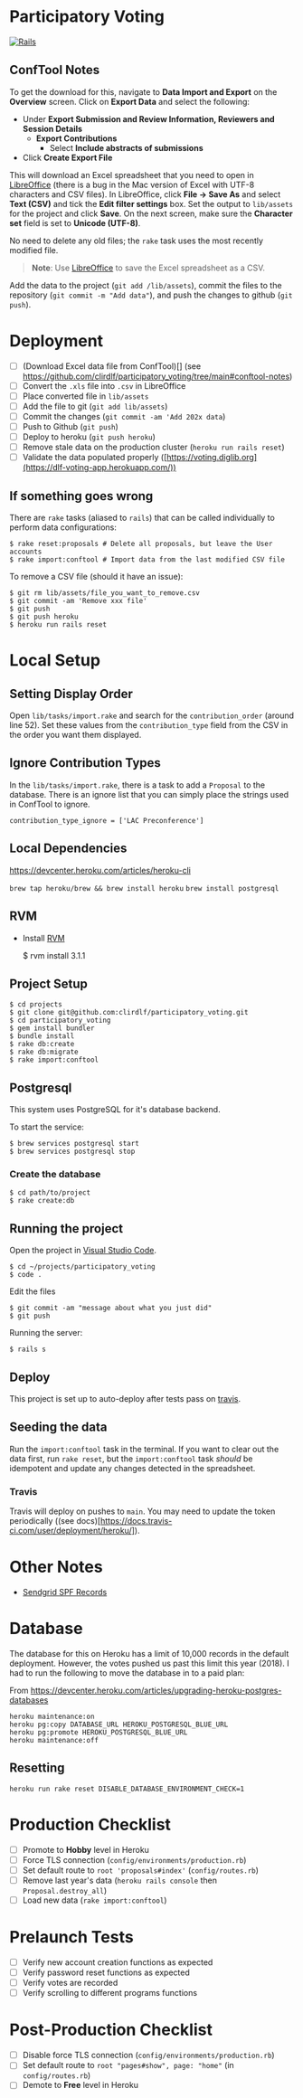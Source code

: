 # Participatory Voting

[![Rails](https://github.com/clirdlf/participatory_voting/actions/workflows/rails.yml/badge.svg)](https://github.com/clirdlf/participatory_voting/actions/workflows/rails.yml)

## ConfTool Notes

To get the download for this, navigate to **Data Import and Export** on the **Overview** screen. Click on **Export Data** and select the following:

-   Under **Export Submission and Review Information, Reviewers and Session Details**
    -   **Export Contributions**
        -   Select **Include abstracts of submissions**
-   Click **Create Export File**

This will download an Excel spreadsheet that you need to open in [LibreOffice](https://www.libreoffice.org/) (there is a bug in the Mac version of Excel with UTF-8 characters and CSV files). In LibreOffice, click **File -> Save As** and select **Text (CSV)** and tick the **Edit filter settings** box. Set the output to `lib/assets` for the project and click **Save**. On the next screen, make sure the **Character set** field is set to **Unicode (UTF-8)**.

No need to delete any old files; the `rake` task uses the most recently modified file.

> **Note**: Use [LibreOffice](https://www.libreoffice.org/) to save the Excel spreadsheet as a CSV.

Add the data to the project (`git add /lib/assets`), commit the files to the repository (`git commit -m "Add data"`), and push the changes to github (`git push`).

# Deployment

- [ ] (Download Excel data file from ConfTool)[] (see https://github.com/clirdlf/participatory_voting/tree/main#conftool-notes)
- [ ] Convert the `.xls` file into `.csv` in LibreOffice
- [ ] Place converted file in `lib/assets`
- [ ] Add the file to git (`git add lib/assets`)
- [ ] Commit the changes (`git commit -am 'Add 202x data`)
- [ ] Push to Github (`git push`)
- [ ] Deploy to heroku (`git push heroku`)
- [ ] Remove stale data on the production cluster (`heroku run rails reset`)
- [ ] Validate the data populated properly ([https://voting.diglib.org](https://dlf-voting-app.herokuapp.com/))

## If something goes wrong

There are `rake` tasks (aliased to `rails`) that can be called individually to perform data configurations:

    $ rake reset:proposals # Delete all proposals, but leave the User accounts
    $ rake import:conftool # Import data from the last modified CSV file

To remove a CSV file (should it have an issue):

    $ git rm lib/assets/file_you_want_to_remove.csv
    $ git commit -am 'Remove xxx file'
    $ git push
    $ git push heroku
    $ heroku run rails reset

# Local Setup

## Setting Display Order

Open `lib/tasks/import.rake` and search for the `contribution_order` (around line 52). Set these values from the `contribution_type` field from the CSV in the order you want them displayed.

## Ignore Contribution Types

In the `lib/tasks/import.rake`, there is a task to add a `Proposal` to the database. There is an ignore list that you can simply place the strings used in ConfTool to ignore.

    contribution_type_ignore = ['LAC Preconference']

## Local Dependencies

https://devcenter.heroku.com/articles/heroku-cli 

`brew tap heroku/brew && brew install heroku`
`brew install postgresql`

## RVM

-   Install [RVM](https://rvm.io/)

    $ rvm install 3.1.1

## Project Setup

    $ cd projects
    $ git clone git@github.com:clirdlf/participatory_voting.git
    $ cd participatory_voting
    $ gem install bundler
    $ bundle install
    $ rake db:create
    $ rake db:migrate
    $ rake import:conftool

## Postgresql

This system uses PostgreSQL for it's database backend.

To start the service:

    $ brew services postgresql start
    $ brew services postgresql stop

### Create the database

    $ cd path/to/project
    $ rake create:db

## Running the project

Open the project in [Visual Studio Code](https://visualstudio.microsoft.com/vs/mac/).

    $ cd ~/projects/participatory_voting
    $ code .

Edit the files

    $ git commit -am "message about what you just did"
    $ git push

Running the server:

    $ rails s

## Deploy

This project is set up to auto-deploy after tests pass on [travis](https://travis-ci.org/clirdlf/participatory_voting).

## Seeding the data

Run the `import:conftool` task in the terminal. If you want to clear out the data first, run `rake reset`, but the `import:conftool` task _should_ be idempotent and update any changes detected in the spreadsheet.

### Travis

Travis will deploy on pushes to `main`. You may need to update the token periodically ((see docs)[https://docs.travis-ci.com/user/deployment/heroku/]).

# Other Notes

-   [Sendgrid SPF Records](https://sendgrid.com/docs/Glossary/spf.html)

# Database

The database for this on Heroku has a limit of 10,000 records in the default deployment. However, the votes pushed us past this limit this year (2018). I had to run the following to move the database in to a paid plan:

From <https://devcenter.heroku.com/articles/upgrading-heroku-postgres-databases>

    heroku maintenance:on
    heroku pg:copy DATABASE_URL HEROKU_POSTGRESQL_BLUE_URL
    heroku pg:promote HEROKU_POSTGRESQL_BLUE_URL
    heroku maintenance:off

## Resetting

    heroku run rake reset DISABLE_DATABASE_ENVIRONMENT_CHECK=1

# Production Checklist

- [ ] Promote to **Hobby** level in Heroku
- [ ] Force TLS connection (`config/environments/production.rb`)
- [ ] Set default route to `root 'proposals#index'` (`config/routes.rb`)
- [ ] Remove last year's data (`heroku rails console` then `Proposal.destroy_all`)
- [ ] Load new data (`rake import:conftool`)

# Prelaunch Tests

- [ ] Verify new account creation functions as expected
- [ ] Verify password reset functions as expected
- [ ] Verify votes are recorded
- [ ] Verify scrolling to different programs functions

# Post-Production Checklist

- [ ] Disable force TLS connection (`config/environments/production.rb`)
- [ ] Set default route to `root "pages#show", page: "home"` (in `config/routes.rb`)
- [ ] Demote to **Free** level in Heroku
